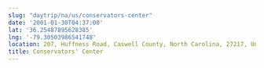 ```yaml
---
slug: "daytrip/na/us/conservators-center"
date: '2001-01-30T04:37:00'
lat: '36.25487895628385'
lng: '-79.30503986541748'
location: 207, Huffness Road, Caswell County, North Carolina, 27217, United States
title: Conservators' Center
---
```



